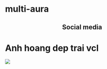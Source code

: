 # multi-aura
<h2 style="text-align:center">Social media</h2>
<h1>Anh hoang dep trai vcl</h1>
<img src="https://i.imgur.com/FehXExF.jpg](https://st.quantrimang.com/photos/image/2020/06/19/Hinh-Nen-Meo-Ngao-7.jpg">
